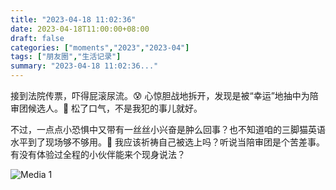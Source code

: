 ```yaml
---
title: "2023-04-18 11:02:36"
date: 2023-04-18T11:00:00+08:00
draft: false
categories: ["moments","2023","2023-04"]
tags: ["朋友圈","生活记录"]
summary: "2023-04-18 11:02:36..."
---
```


接到法院传票，吓得屁滚尿流。😰
心惊胆战地拆开，发现是被“幸运”地抽中为陪审团候选人。🫠 
松了口气，不是我犯的事儿就好。

不过，​一点点小恐惧中又带有一丝丝小兴奋是肿么回事？也不知道咱的三脚猫英语水平到了现场够不够用。🤣 我应该祈祷自己被选上吗？听说当陪审团是个苦差事。有没有体验过全程的小伙伴能来个现身说法？

![Media 1](/Moments/photos/2023-04-18/202304181102360.jpg)

